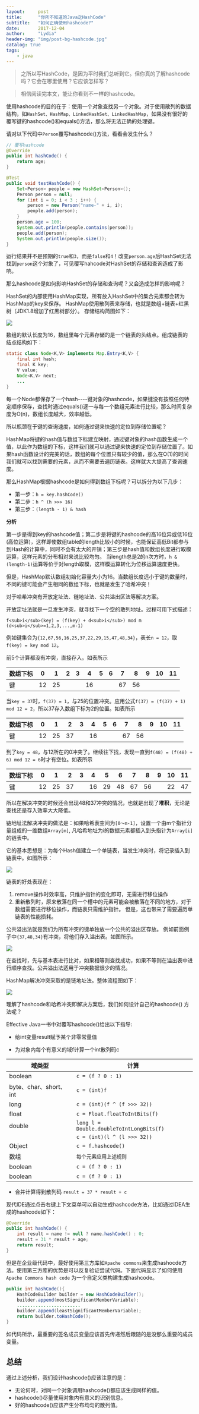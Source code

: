 ```yaml
---
layout:     post
title:      "你所不知道的Java之HashCode"
subtitle:   "如何正确使用hashcode?"
date:       2017-12-04
author:     "Lydia"
header-img: "img/post-bg-hashcode.jpg"
catalog: true
tags:
    - java
---
```


>之所以写HashCode，是因为平时我们总听到它。但你真的了解hashcode吗？它会在哪里使用？它应该怎样写？

>相信阅读完本文，能让你看到不一样的hashcode。

使用hashcode的目的在于：使用一个对象查找另一个对象。对于使用散列的数据结构，如`HashSet、HashMap、LinkedHashSet、LinkedHashMap`，如果没有很好的覆写键的hashcode()和equals()方法，那么将无法正确的处理键。

请对以下代码中`Person`覆写hashcode()方法，看看会发生什么？

```java
// 覆写hashcode
@Override
public int hashCode() {
    return age;
}

@Test
public void testHashCode() {
    Set<Person> people = new HashSet<Person>();
    Person person = null;
    for (int i = 0; i < 3 ; i++) {
        person = new Person("name-" + i, i);
        people.add(person);
    }
    person.age = 100;
    System.out.println(people.contains(person));
    people.add(person);
    System.out.println(people.size());
}
```

运行结果并不是预期的`true`和`3`，而是`false`和`4`！改变`person.age`后HashSet无法找到`person`这个对象了，可见覆写hahcode对HashSet的存储和查询造成了影响。

那么hashcode是如何影响HashSet的存储和查询呢？又会造成怎样的影响呢？

HashSet的内部使用HashMap实现，所有放入HashSet中的集合元素都会转为HashMap的key来保存。
HashMap使用散列表来存储，也就是数组+链表+红黑树（JDK1.8增加了红黑树部分）。
存储结构简图如下：

![](https://raw.githubusercontent.com/nanfangstation/image/master/blog/2017-12/hashmap存储结构.jpg)

数组的默认长度为16，数组里每个元素存储的是一个链表的头结点。组成链表的结点结构如下：

```java
static class Node<K,V> implements Map.Entry<K,V> {
    final int hash;
    final K key;
    V value;
    Node<K,V> next;
    ...
}
```

每一个Node都保存了一个hash----键对象的hashcode，如果键没有按照任何特定顺序保存，查找时通过equals()逐一与每一个数组元素进行比较，那么时间复杂度为O(n)，数组长度越大，效率越低。

所以瓶颈在于键的查询速度，如何通过键来快速的定位到存储位置呢？

HashMap将键的hash值与数组下标建立映射，通过键对象的hash函数生成一个值，以此作为数组的下标，这样我们就可以通过键来快速的定位到存储位置了。如果hash函数设计的完美的话，数组的每个位置只有较少的值，那么在O(1)的时间我们就可以找到需要的元素，从而不需要去遍历链表。这样就大大提高了查询速度。

那么HashMap根据hashcode是如何得到数组下标呢？可以拆分为以下几步：

* 第一步：`h = key.hashCode()`
* 第二步：`h ^ (h >>> 16)` 
* 第三步：`(length - 1) & hash` 

**分析**

第一步是得到key的hashcode值；第二步是将键的hashcode的高16位异或低16位(高位运算)，这样即使数组table的length比较小的时候，也能保证高低Bit都参与到Hash的计算中，同时不会有太大的开销；第三步是hash值和数组长度进行取模运算，这样元素的分布相对来说比较均匀。
当length总是2的n次方时，`h & (length-1)`运算等价于对length取模，这样模运算转化为位移运算速度更快。

但是，HashMap默认数组初始化容量大小为16。当数组长度远小于键的数量时，不同的键可能会产生相同的数组下标，也就是发生了哈希冲突！

对于哈希冲突有开放定址法、链地址法、公共溢出区法等解决方案。

开放定址法就是一旦发生冲突，就寻找下一个空的散列地址。过程可用下式描述：

`f<sub>i</sub>(key) = (f(key) + d<sub>i</sub>) mod m (d<sub>i</sub>=1,2,3,...,m-1)`

例如键集合为`{12,67,56,16,25,37,22,29,15,47,48,34}`，表长`n = 12`，取`f(key) = key mod 12`。

前5个计算都没有冲突，直接存入。如表所示

|数组下标|0|1|2|3|4|5|6|7|8|9|10|11|
|--|--|--|--|--|--|--|--|--|--|--|--|--|
|键|12|25|||16|||67|56||||

当`key = 37`时，`f(37) = 1`，与25的位置冲突。应用公式`f(37) = (f(37) + 1) mod 12 = 2`，所以37存入数组下标为2的位置。如表所示

|数组下标|0|1|2|3|4|5|6|7|8|9|10|11|
|--|--|--|--|--|--|--|--|--|--|--|--|--|
|键|12|25|37||16|||67|56||||

到了`key = 48`，与12所在的0冲突了。继续往下找，发现一直到`f(48) = (f(48) + 6) mod 12 = 6`时才有空位。如表所示

|数组下标|0|1|2|3|4|5|6|7|8|9|10|11|
|--|--|--|--|--|--|--|--|--|--|--|--|--|
|键|12|25|37||16|29|48|67|56||22|47|

所以在解决冲突的时候还会出现48和37冲突的情况，也就是出现了**堆积**，无论是查找还是存入效率大大降低。

链地址法解决冲突的做法是：如果哈希表空间为`[0～m-1]`，设置一个由m个指针分量组成的一维数组`Array[m]`, 凡哈希地址为i的数据元素都插入到头指针为`Array[i]`的链表中。

它的基本思想是：为每个Hash值建立一个单链表，当发生冲突时，将记录插入到链表中。如图所示：

![](https://raw.githubusercontent.com/nanfangstation/image/master/blog/2017-12/链地址法.jpg)

链表的好处表现在：

1. remove操作时效率高，只维护指针的变化即可，无需进行移位操作
2. 重新散列时，原来散落在同一个槽中的元素可能会被散落在不同的地方，对于数组需要进行移位操作，而链表只需维护指针。
但是，这也带来了需要遍历单链表的性能损耗。

公共溢出法就是我们为所有冲突的键单独放一个公共的溢出区存放。
例如前面例子中`{37,48,34}`有冲突，将他们存入溢出表。如图所示。

![](https://raw.githubusercontent.com/nanfangstation/image/master/blog/2017-12/公共溢出区.jpg)

在查找时，先与基本表进行比对，如果相等则查找成功，如果不等则在溢出表中进行顺序查找。公共溢出法适用于冲突数据很少的情况。

HashMap解决冲突采取的是链地址法。整体流程图如下：

![](https://raw.githubusercontent.com/nanfangstation/image/master/blog/2017-12/hashmap存储流程图.jpg)

理解了hashcode和哈希冲突即解决方案后，我们如何设计自己的hashcode()
方法呢？

Effective Java一书中对覆写hashcode()给出以下指导:

* 给int变量result赋予某个非零常量值

* 为对象内每个有意义的域f计算一个int散列码c

|域类型|计算|
|--|--|
|boolean|`c = (f ? 0 : 1)`|
|byte、char、short、int|`c = (int)f`|
|long|`c = (int)(f ^ (f >>> 32))`|
|float|`c = Float.floatToIntBits(f)`|
|double|`long l = Double.doubleToIntLongBits(f)`|
||`c = (int)(l ^ (l >>> 32))`|
|Object|`c = f.hashcode()`|
|数组|`每个元素应用上述规则`|
|boolean|`c = (f ? 0 : 1)`|
|boolean|`c = (f ? 0 : 1)`|

* 合并计算得到散列码 `result = 37 * result + c` 

现代IDE通过点击右键上下文菜单可以自动生成hashcode方法，比如通过IDEA生成的hashcode如下：

```java
@Override
public int hashCode() {
    int result = name != null ? name.hashCode() : 0;
    result = 31 * result + age;
    return result;
}
```

但是在企业级代码中，最好使用第三方库如`Apache commons`来生成hashocde方法。使用第三方库的优势是可以反复验证尝试代码。下面代码显示了如何使用`Apache Commons hash code` 为一个自定义类构建生成hashcode。

```java
public int hashCode(){
    HashCodeBuilder builder = new HashCodeBuilder();
    builder.append(mostSignificantMemberVariable);
    ........................
    builder.append(leastSignificantMemberVariable);
    return builder.toHashCode();
}
```

如代码所示，最重要的签名成员变量应该首先传递然后跟随的是没那么重要的成员变量。

## 总结

通过上述分析，我们设计hashcode()应该注意的是：

* 无论何时，对同一个对象调用hashcode()都应该生成同样的值。
* hashcode()尽量使用对象内有意义的识别信息。
* 好的hashcode()应该产生分布均匀的散列值。
